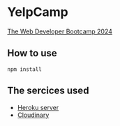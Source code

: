 # YelpCamp

[The Web Developer Bootcamp 2024](https://www.udemy.com/share/101W9C/)

## How to use

``` console
npm install
```

## The sercices used

* [Heroku server](https://devcenter.heroku.com/)
* [Cloudinary](https://cloudinary.com/)
   
